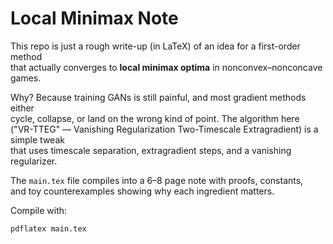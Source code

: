 # Local Minimax Note

This repo is just a rough write-up (in LaTeX) of an idea for a first-order method  
that actually converges to **local minimax optima** in nonconvex–nonconcave games.  

Why? Because training GANs is still painful, and most gradient methods either  
cycle, collapse, or land on the wrong kind of point. The algorithm here  
("VR-TTEG" — Vanishing Regularization Two-Timescale Extragradient) is a simple tweak  
that uses timescale separation, extragradient steps, and a vanishing regularizer.  

The `main.tex` file compiles into a 6–8 page note with proofs, constants,  
and toy counterexamples showing why each ingredient matters.  

Compile with:
```bash
pdflatex main.tex
